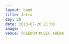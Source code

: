 ```yaml
---
layout: band
title: Jetro
day: 20
date: 2013-07-20 21:00
image: 
venue: FREEDOM MUSIC ARENA
---
```



